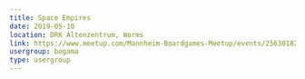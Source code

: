 ```yaml
---
title: Space Empires
date: 2019-05-10
location: DRK Altenzentrum, Worms
link: https://www.meetup.com/Mannheim-Boardgames-Meetup/events/256301825/
usergroup: bogama
type: usergroup
---
```

